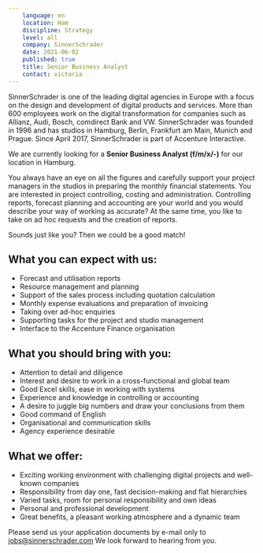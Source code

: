 ```yaml
---
    language: en
    location: Ham
    discipline: Strategy
    level: all
    company: SinnerSchrader
    date: 2021-06-02
    published: true
    title: Senior Business Analyst
    contact: victoria
---
```


SinnerSchrader is one of the leading digital agencies in Europe with a focus on the design and development of digital products and services. More than 600 employees work on the digital transformation for companies such as Allianz, Audi, Bosch, comdirect Bank and VW. SinnerSchrader was founded in 1996 and has studios in Hamburg, Berlin, Frankfurt am Main, Munich and Prague. Since April 2017, SinnerSchrader is part of Accenture Interactive.
 
We are currently looking for a **Senior Business Analyst (f/m/x/-)** for our location in Hamburg.
 
You always have an eye on all the figures and carefully support your project managers in the studios in preparing the monthly financial statements. You are interested in project controlling, costing and administration. Controlling reports, forecast planning and accounting are your world and you would describe your way of working as accurate? At the same time, you like to take on ad hoc requests and the creation of reports.

Sounds just like you? Then we could be a good match!
 
## What you can expect with us:
- Forecast and utilisation reports
- Resource management and planning
- Support of the sales process including quotation calculation
- Monthly expense evaluations and preparation of invoicing
- Taking over ad-hoc enquiries
- Supporting tasks for the project and studio management
- Interface to the Accenture Finance organisation

## What you should bring with you:
- Attention to detail and diligence
- Interest and desire to work in a cross-functional and global team
- Good Excel skills, ease in working with systems
- Experience and knowledge in controlling or accounting
- A desire to juggle big numbers and draw your conclusions from them
- Good command of English 
- Organisational and communication skills
- Agency experience desirable

## What we offer:
- Exciting working environment with challenging digital projects and well-known companies
- Responsibility from day one, fast decision-making and flat hierarchies
- Varied tasks, room for personal responsibility and own ideas
- Personal and professional development
- Great benefits, a pleasant working atmosphere and a dynamic team

Please send us your application documents by e-mail only to <jobs@sinnerschrader.com> We look forward to hearing from you.
